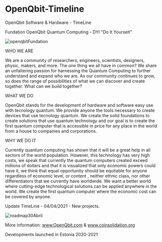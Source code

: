 # OpenQbit-Timeline
OpenQbit Software &amp; Hardware - TimeLine

Fundation OpenQbit
Quantum Computing - DYI "Do It Yourselt"

![openqbitFundation](https://user-images.githubusercontent.com/60530547/88495808-a89f5800-cf80-11ea-989b-ad1dfbeaf1a6.png)

 WHO WE ARE

We are a community of researchers, engineers, scientists, designers, physic, makers, and more. The one thing we all have in common? We share an unfaltering passion for harnessing the Quantum Computing to further understand and expand who we are. As our community continues to grow, so does the range of possibilities of what we can discover and create together. What can we build together?

 WHAT WE DO

OpenQbit stands for the development of hardware and software easy use with tecnology quantum. We provide anyone the tools necessary to create devices that use tecnology quantum. We create the solid foundations to create solutions that use quantum technology and our goal is to create the first quantum computer that is accessible in price for any place in the world from a house to companies and corporations.

 WHY WE DO IT

Currently quantum computing has shown that it will be a great help in all sectors of the world population. However, this technology has very high costs, we speak that currently the quantum computers created exceed millions of dollars and that it is visualized that only economic powers could have it, we think that equal opportunity should be equitable for anyone regardless of economic level, or content , neither ethnic class, nor other differentiators that we currently have worldwide. We want a better world where cutting-edge technological solutions can be applied anywhere in the world. We create the first quantum computer where the economic cost can be covered by anyone.

Update TimeLine - 04/04/2021 - New projects.

![roadmap30Abril](https://user-images.githubusercontent.com/60530547/113538616-4d0e7b00-95a1-11eb-9fba-eddb1e3c183b.png)

More information:
www.OpenQbit.com & www.coinsolidation.org

Developments launched in Estonia 2020-2021
